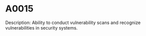 # A0015
Description: Ability to conduct vulnerability scans and recognize vulnerabilities in security systems.
